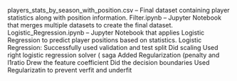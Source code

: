 players_stats_by_season_with_position.csv – Final dataset containing player statistics along with position information. Filter.ipynb – Jupyter Notebook that merges multiple datasets to create the final dataset. Logistic_Regression.ipynb – Jupyter Notebook that applies Logistic Regression to predict player positions based on statistics. Logistic Regression: Successfully used validation and test split Did scaling Used right logistic regression solver ( saga Added Regularization (penalty and l1ratio Drew the feature coefficient Did the decision boundaries Used Regularizatin to prevent verfit and underfit
